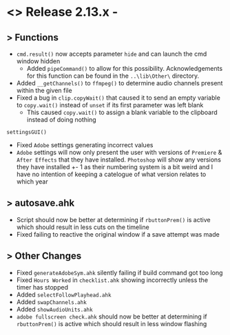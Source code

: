 # <> Release 2.13.x - 

## > Functions
- `cmd.result()` now accepts parameter `hide` and can launch the cmd window hidden
    - Added `pipeCommand()` to allow for this possibility. Acknowledgements for this function can be found in the `..\lib\Other\` directory.
- Added `__getChannels()` to `ffmpeg()` to determine audio channels present within the given file
- Fixed a bug in `clip.copyWait()` that caused it to send an empty variable to `copy.wait()` instead of `unset` if its first parameter was left blank
    - This caused `copy.wait()` to assign a blank variable to the clipboard instead of doing nothing

`settingsGUI()`
- Fixed `Adobe` settings generating incorrect values
- `Adobe` settings will now only present the user with versions of `Premiere` & `After Effects` that they have installed. `Photoshop` will show any versions they have installed +- 1 as their numbering system is a bit weird and I have no intention of keeping a catelogue of what version relates to which year

## > autosave.ahk
- Script should now be better at determining if `rbuttonPrem()` is active which should result in less cuts on the timeline
- Fixed failing to reactive the original window if a save attempt was made

## > Other Changes
- Fixed `generateAdobeSym.ahk` silently failing if build command got too long
- Fixed `Hours Worked` in `checklist.ahk` showing incorrectly unless the timer has stopped
- Added `selectFollowPlayhead.ahk`
- Added `swapChannels.ahk`
- Added `showAudioUnits.ahk`
- `adobe fullscreen check.ahk` should now be better at determining if `rbuttonPrem()` is active which should result in less window flashing